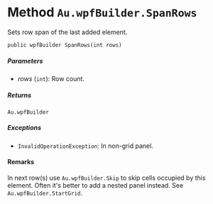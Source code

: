 # Method `Au.wpfBuilder.SpanRows`

Sets row span of the last added element.

```
public wpfBuilder SpanRows(int rows)
```

##### Parameters

- *rows*  (`int`):
    Row count.

##### Returns

`Au.wpfBuilder`

##### Exceptions

- `InvalidOperationException`:
    In non-grid panel.

#### Remarks

In next row(s) use `Au.wpfBuilder.Skip` to skip cells occupied by this element. Often it's better to add a nested panel instead. See `Au.wpfBuilder.StartGrid`.
